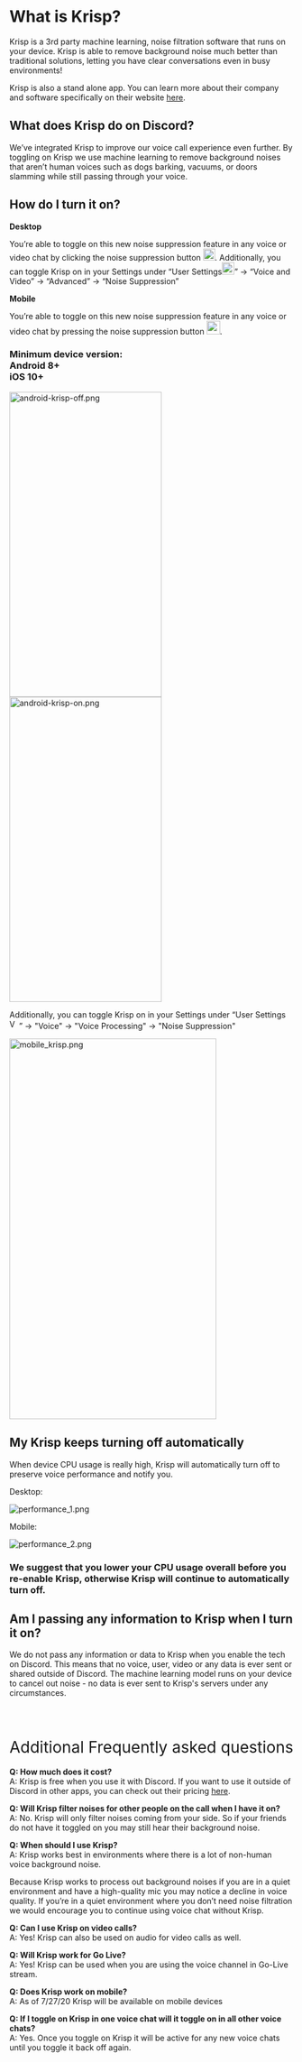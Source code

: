 <h1><strong>What is Krisp?</strong></h1>
<p>Krisp is a 3rd party machine learning, noise filtration software that runs on your device. Krisp is able to remove background noise much better than traditional solutions, letting you have clear conversations even in busy environments!</p>
<p>Krisp is also a stand alone app. You can learn more about their company and software specifically on their website <a href="https://api.krisp.ai/v2/resource/link/discord" target="_blank" rel="noopener">here</a>.</p>
<h2><strong>What does Krisp do on Discord?</strong></h2>
<p>We’ve integrated Krisp to improve our voice call experience even further. By toggling on Krisp we use machine learning to remove background noises that aren’t human voices such as dogs barking, vacuums, or doors slamming while still passing through your voice.</p>
<h2><strong>How do I turn it on?</strong></h2>
<p><strong>Desktop</strong></p>
<p>You’re able to toggle on this new noise suppression feature in any voice or video chat by clicking the noise suppression button <img src="https://support.discord.com/hc/article_attachments/360063199831/supression.png" alt="supression.png" width="21" height="21"><span style="font-family: -apple-system, BlinkMacSystemFont, 'Segoe UI', Helvetica, Arial, sans-serif;">. Additionally, you can toggle Krisp on in your Settings under “User Settings<img src="https://support.discord.com/hc/article_attachments/360063199751/Vector_2.png" alt="Vector_2.png" width="22" height="22">” → “Voice and Video” → “Advanced” → “Noise Suppression”</span></p>
<p><strong>Mobile</strong></p>
<p>You’re able to toggle on this new noise suppression feature in any voice or video chat by pressing the noise suppression button <img src="https://support.discord.com/hc/article_attachments/360063199831/supression.png" alt="supression.png" width="24" height="24">. </p>
<h3>Minimum device version:<br>Android 8+<br>iOS 10+</h3>
<p class="wysiwyg-text-align-center"><img src="https://support.discord.com/hc/article_attachments/360063007052/android-krisp-off.png" alt="android-krisp-off.png" width="270" height="541"><img src="https://support.discord.com/hc/article_attachments/360063007072/android-krisp-on.png" alt="android-krisp-on.png" width="270" height="541"></p>
<p class="wysiwyg-text-align-left"><span style="font-family: -apple-system, BlinkMacSystemFont, 'Segoe UI', Helvetica, Arial, sans-serif;">Additionally, you can toggle Krisp on in your Settings under “User Settings<img src="https://support.discord.com/hc/article_attachments/360063199751/Vector_2.png" alt="Vector_2.png" width="17" height="17">” → "Voice" → "Voice Processing" → "Noise Suppression"</span></p>
<p class="wysiwyg-text-align-center"><img src="https://support.discord.com/hc/article_attachments/360097275794/mobile_krisp.png" alt="mobile_krisp.png" width="367" height="675"></p>
<h2 class="wysiwyg-text-align-left">My Krisp keeps turning off automatically</h2>
<p data-pm-slice="1 1 []">When device CPU usage is really high, Krisp will automatically turn off to preserve voice performance and notify you. </p>
<p class="wysiwyg-text-align-center" data-pm-slice="1 1 []">Desktop:</p>
<p class="wysiwyg-text-align-center" data-pm-slice="1 1 []"><img src="https://support.discord.com/hc/article_attachments/360099583833/performance_1.png" alt="performance_1.png"></p>
<p class="wysiwyg-text-align-center" data-pm-slice="1 1 []">Mobile:</p>
<p class="wysiwyg-text-align-center" data-pm-slice="1 1 []"><img src="https://support.discord.com/hc/article_attachments/360099583853/performance_2.png" alt="performance_2.png"></p>
<h3 data-pm-slice="1 1 []">We suggest that you lower your CPU usage overall before you re-enable Krisp, otherwise Krisp will continue to automatically turn off.</h3>
<h2><strong>Am I passing any information to Krisp when I turn it on?</strong></h2>
<p><span style="font-weight: 400;">We do not pass any information or data to Krisp when you enable the tech on Discord. This means that no voice, user, video or any data is ever sent or shared outside of Discord. The machine learning model runs on your device to cancel out noise - no data is ever sent to Krisp's servers under any circumstances.</span></p>
<p> </p>
<h1><span style="font-weight: 400;">Additional Frequently asked questions</span></h1>
<p><strong>Q: How much does it cost? <br></strong><span style="font-weight: 400;">A: Krisp is free when you use it with Discord. If you want to use it outside of Discord in other apps, you can check out their pricing <a href="https://api.krisp.ai/v2/resource/link/discord" target="_blank" rel="noopener">here</a>.</span></p>
<p><strong>Q: Will Krisp filter noises for other people on the call when I have it on?<br></strong><span style="font-weight: 400;">A: No. Krisp will only filter noises coming from your side. So if your friends do not have it toggled on you may still hear their background noise. </span></p>
<p><strong>Q: When should I use Krisp?<br></strong><span style="font-weight: 400;">A: Krisp works best in environments where there is a lot of non-human voice background noise.</span></p>
<p><span style="font-weight: 400;">Because Krisp works to process out background noises if you are in a quiet environment and have a high-quality mic you may notice a decline in voice quality. If you’re in a quiet environment where you don’t need noise filtration we would encourage you to continue using voice chat without Krisp. </span></p>
<p><strong>Q: Can I use Krisp on video calls?<br></strong><span style="font-weight: 400;">A: Yes! Krisp can also be used on audio for video calls as well.</span></p>
<p><strong>Q: Will Krisp work for Go Live?<br></strong><span style="font-weight: 400;">A: Yes! Krisp can be used when you are using the voice channel in Go-Live stream. </span></p>
<p><strong>Q: Does Krisp work on mobile?<br></strong><span style="font-weight: 400;">A: As of 7/27/20 Krisp will be available on mobile devices</span></p>
<p><strong>Q: If I toggle on Krisp in one voice chat will it toggle on in all other voice chats?<br></strong><span style="font-weight: 400;">A: Yes. Once you toggle on Krisp it will be active for any new voice chats until you toggle it back off again.</span></p>